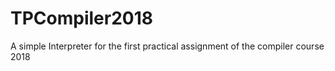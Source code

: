 # TPCompiler2018
A simple Interpreter for the first practical assignment of the compiler course 2018
